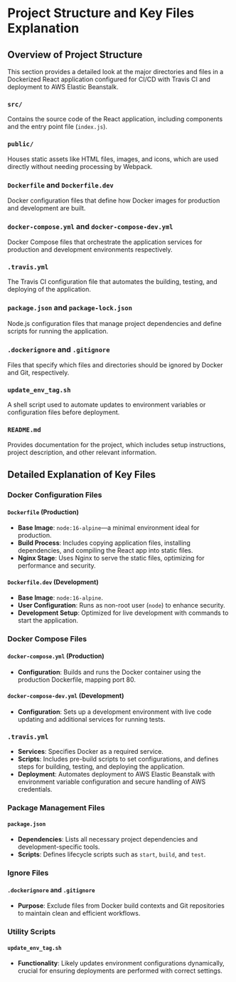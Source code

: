 # Project Structure and Key Files Explanation

## Overview of Project Structure

This section provides a detailed look at the major directories and files in a Dockerized React application configured for CI/CD with Travis CI and deployment to AWS Elastic Beanstalk.

### `src/`
Contains the source code of the React application, including components and the entry point file (`index.js`).

### `public/`
Houses static assets like HTML files, images, and icons, which are used directly without needing processing by Webpack.

### `Dockerfile` and `Dockerfile.dev`
Docker configuration files that define how Docker images for production and development are built.

### `docker-compose.yml` and `docker-compose-dev.yml`
Docker Compose files that orchestrate the application services for production and development environments respectively.

### `.travis.yml`
The Travis CI configuration file that automates the building, testing, and deploying of the application.

### `package.json` and `package-lock.json`
Node.js configuration files that manage project dependencies and define scripts for running the application.

### `.dockerignore` and `.gitignore`
Files that specify which files and directories should be ignored by Docker and Git, respectively.

### `update_env_tag.sh`
A shell script used to automate updates to environment variables or configuration files before deployment.

### `README.md`
Provides documentation for the project, which includes setup instructions, project description, and other relevant information.

## Detailed Explanation of Key Files

### Docker Configuration Files

#### `Dockerfile` (Production)
- **Base Image**: `node:16-alpine`—a minimal environment ideal for production.
- **Build Process**: Includes copying application files, installing dependencies, and compiling the React app into static files.
- **Nginx Stage**: Uses Nginx to serve the static files, optimizing for performance and security.

#### `Dockerfile.dev` (Development)
- **Base Image**: `node:16-alpine`.
- **User Configuration**: Runs as non-root user (`node`) to enhance security.
- **Development Setup**: Optimized for live development with commands to start the application.

### Docker Compose Files

#### `docker-compose.yml` (Production)
- **Configuration**: Builds and runs the Docker container using the production Dockerfile, mapping port 80.

#### `docker-compose-dev.yml` (Development)
- **Configuration**: Sets up a development environment with live code updating and additional services for running tests.

### `.travis.yml`
- **Services**: Specifies Docker as a required service.
- **Scripts**: Includes pre-build scripts to set configurations, and defines steps for building, testing, and deploying the application.
- **Deployment**: Automates deployment to AWS Elastic Beanstalk with environment variable configuration and secure handling of AWS credentials.

### Package Management Files

#### `package.json`
- **Dependencies**: Lists all necessary project dependencies and development-specific tools.
- **Scripts**: Defines lifecycle scripts such as `start`, `build`, and `test`.

### Ignore Files

#### `.dockerignore` and `.gitignore`
- **Purpose**: Exclude files from Docker build contexts and Git repositories to maintain clean and efficient workflows.

### Utility Scripts

#### `update_env_tag.sh`
- **Functionality**: Likely updates environment configurations dynamically, crucial for ensuring deployments are performed with correct settings.

